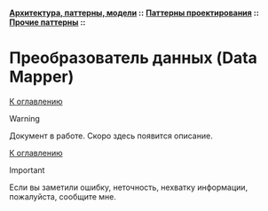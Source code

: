 **[Архитектура, паттерны, модели](../../../README.md#patterns) ::** 
**[Паттерны проектирования](../../../README.md#patterns-design) ::** 
**[Прочие паттерны](../../../README.md#patterns-design-others) ::**
# Преобразователь данных (Data Mapper)

<!--

-->

[К оглавлению](../../../README.md#patterns-design-others)

> [!WARNING]
> Документ в работе. Скоро здесь появится описание.

[К оглавлению](../../../README.md#patterns-design-others)

> [!IMPORTANT]
> Если вы заметили ошибку, неточность, нехватку информации, пожалуйста, сообщите мне.
